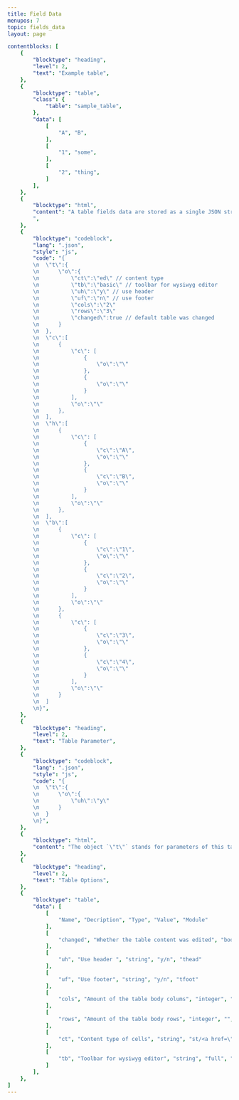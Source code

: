 ```yaml
---
title: Field Data
menupos: 7
topic: fields_data
layout: page

contentblocks: [
	{
		"blocktype": "heading",
		"level": 2,
		"text": "Example table",
	},
	{
		"blocktype": "table",
		"class": {
			"table": "sample_table",
		},
		"data": [
			[
				"A", "B",
			],
			[
				"1", "some",
			],
			[
				"2", "thing",
			]
		],
	},
	{
		"blocktype": "html",
		"content": "A table fields data are stored as a single JSON string. The table above is stored in the database as the following JSON string…
		",
	},
	{
		"blocktype": "codeblock",
		"lang": ".json",
		"style": "js",
		"code": "{
		\n	\"t\":{
		\n		\"o\":{
		\n			\"ct\":\"ed\" // content type
		\n			\"tb\":\"basic\" // toolbar for wysiwyg editor
		\n			\"uh\":\"y\" // use header
		\n			\"uf\":\"n\" // use footer
		\n			\"cols\":\"2\"
		\n			\"rows\":\"3\"
		\n			\"changed\":true // default table was changed
		\n		}
		\n	},
		\n	\"c\":[
		\n		{
		\n			\"c\": [
		\n				{
		\n					\"o\":\"\"
		\n				},
		\n				{
		\n					\"o\":\"\"
		\n				}
		\n			],
		\n			\"o\":\"\"
		\n		},
		\n	],
		\n	\"h\":[
		\n		{
		\n			\"c\": [
		\n				{
		\n					\"c\":\"A\",
		\n					\"o\":\"\"
		\n				},
		\n				{
		\n					\"c\":\"B\",
		\n					\"o\":\"\"
		\n				}
		\n			],
		\n			\"o\":\"\"
		\n		},
		\n	],
		\n	\"b\":[
		\n		{
		\n			\"c\": [
		\n				{
		\n					\"c\":\"1\",
		\n					\"o\":\"\"
		\n				},
		\n				{
		\n					\"c\":\"2\",
		\n					\"o\":\"\"
		\n				}
		\n			],
		\n			\"o\":\"\"
		\n		},
		\n		{
		\n			\"c\": [
		\n				{
		\n					\"c\":\"3\",
		\n					\"o\":\"\"
		\n				},
		\n				{
		\n					\"c\":\"4\",
		\n					\"o\":\"\"
		\n				}
		\n			],
		\n			\"o\":\"\"
		\n		}
		\n	]
		\n}",
	},
	{
		"blocktype": "heading",
		"level": 2,
		"text": "Table Parameter",
	},
	{
		"blocktype": "codeblock",
		"lang": ".json",
		"style": "js",
		"code": "{
		\n	\"t\":{
		\n		\"o\":{
		\n			\"uh\":\"y\"
		\n		}
		\n	}
		\n}",
	},
	{
		"blocktype": "html",
		"content": "The object `\"t\"` stands for parameters of this table. This parameter object has an object `\"o\"` which stands for options.",
	},
	{
		"blocktype": "heading",
		"level": 2,
		"text": "Table Options",
	},
	{
		"blocktype": "table",
		"data": [
			[
				"Name", "Decription", "Type", "Value", "Module"
			],
			[
				"changed", "Whether the table content was edited", "boolean", "false/true", "main"
			],
			[
				"uh", "Use header ", "string", "y/n", "thead"
			],
			[
				"uf", "Use footer", "string", "y/n", "tfoot"
			],
			[
				"cols", "Amount of the table body colums", "integer", "", "cols_rows_limit"
			],
			[
				"rows", "Amount of the table body rows", "integer", "", "cols_rows_limit"
			],
			[
				"ct", "Content type of cells", "string", "st/<a href=\"\">ed</a>", "cell_content_type"
			],
			[
				"tb", "Toolbar for wysiwyg editor", "string", "full", "editor"
			]
		],
	},
]
---
```

